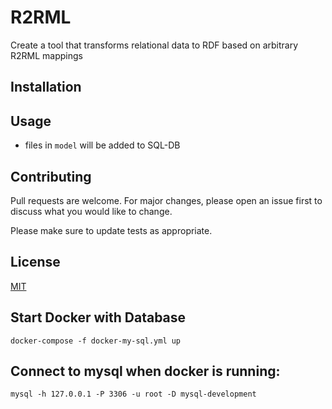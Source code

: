 # R2RML

Create a tool that transforms relational data to RDF based on arbitrary R2RML mappings

## Installation


## Usage
- files in `model` will be added to SQL-DB

## Contributing
Pull requests are welcome. For major changes, please open an issue first to discuss what you would like to change.

Please make sure to update tests as appropriate.

## License
[MIT](https://choosealicense.com/licenses/mit/)

## Start Docker with Database

```
docker-compose -f docker-my-sql.yml up
```

## Connect to mysql when docker is running:
```
mysql -h 127.0.0.1 -P 3306 -u root -D mysql-development
```
